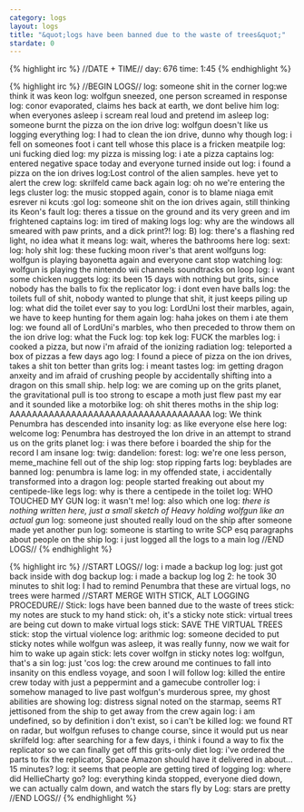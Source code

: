 ```yaml
---
category: logs
layout: logs
title: "&quot;logs have been banned due to the waste of trees&quot;"
stardate: 0
---
```


{% highlight irc %}
//DATE + TIME//
<LordUni> day: 676
<LordUni> time: 1:45
{% endhighlight %}

{% highlight irc %}
//BEGIN LOGS//
<LordUni> log: someone shit in the corner
<ghostshadows> log:we think it was keon
<LordUni> log: wolfgun sneezed, one person screamed in response
<ghostshadows> log: conor evaporated, claims hes back at earth, we dont belive him
<Saturn> log: when everyones asleep i scream real loud and pretend im asleep
<undefined> log: someone burnt the pizza on the ion drive
<ghostshadows> log: wolfgun doesn't like us logging everything
<ghostshadows> log: I had to clean the ion drive, dunno why though
<Saturn> log: i fell on someones foot i cant tell whose this place is a fricken meatpile
<LordUni> log: uni fucking died
<Penumbra> log: my pizza is missing
<undefined> log: i ate a pizza
<Wolfgun> captains log: entered negative space today and everyone turned inside out
<ghostshadows> log: i found a pizza on the ion drives
<krantu> log:Lost control of the alien samples. heve yet to alert the crew
<ghostshadows> log: skrilfeld came back again
<undefined> log: oh no we're entering the legs cluster
<ghostshadows> log: the music stopped again, conor is to blame
<Nugflow> niaga emit esrever ni kcuts :gol
<ghostshadows> log: someone shit on the ion drives again, still thinking its Keon's fault
<LordUni> log: theres a tissue on the ground and its very green and im frightened
<Wolfgun> captains log: im tired of making logs
<ghostshadows> log: why are the windows all smeared with paw prints, and a dick print?!
<LordUni> log: B)
<undefined> log: there's a flashing red light, no idea what it means
<ghostshadows> log: wait, wheres the bathrooms here
<Saturn> log: sext:
<LordUni> log: holy shit
<ghostshadows> log: these fucking moon river's that arent wolfguns
<LordUni> log: wolfgun is playing bayonetta again and everyone cant stop watching
<ghostshadows> log: wolfgun is playing the nintendo wii channels soundtracks on loop
<LordUni> log: i want some chicken nuggets
<ghostshadows> log: its been 15 days with nothing but grits, since nobody has the balls to fix the replicator
<LordUni> log: i dont even have balls
<ghostshadows> log: the toilets full of shit, nobody wanted to plunge that shit, it just keeps piling up
<LordUni> log: what did the toilet ever say to you
<ghostshadows> log: LordUni lost their marbles, again, we have to keep hunting for them again
<LordUni> log: haha jokes on them i ate them
<ghostshadows> log: we found all of LordUni's marbles, who then preceded to throw them on the ion drive
<LordUni> log: what the Fuck
<Penumbra> log: top kek
<LordUni> log: FUCK the marbles
<undefined> log: i cooked a pizza, but now i'm afraid of the ionizing radiation
<undefined> log: teleported a box of pizzas a few days ago
<ghostshadows> log: I found a piece of pizza on the ion drives, takes a shit ton better than grits
<ghostshadows> log: i meant tastes
<LordUni> log: im getting dragon anxeity and im afraid of crushing people by accidentally shifting into a dragon on this small ship. help
<Penumbra> log: we are coming up on the grits planet, the gravitational pull is too strong to escape
<Saturn> a moth just flew past my ear and it sounded like a motorbike
<ghostshadows> log: oh shit theres moths in the ship
<LordUni> log: AAAAAAAAAAAAAAAAAAAAAAAAAAAAAAAAAAAA
<ghostshadows> log: We think Penumbra has descended into insanity
<ghostshadows> log: as like everyone else here
<undefined> log: welcome
<Penumbra> log: Penumbra has destroyed the Ion drive in an attempt to strand us on the grits planet
<LordUni> log: i was there before i boarded the ship
<Penumbra> for the record I am insane
<Saturn> log: twig: dandelion: forest:
<ghostshadows> log: we're one less person, meme_machine fell out of the ship
<LordUni> log: stop ripping farts
<LordUni> log: beyblades are banned
<LordUni> log: penumbra is lame
<LordUni> log: in my offended state, i accidentally transformed into a dragon
<LordUni> log: people started freaking out about my centipede-like legs
<LordUni> log: why is there a centipede in the toilet
<LordUni> log: WHO TOUCHED MY GUN
<undefined> log: it wasn't me!
<undefined> log: also which one
<LordUni> log: *there is nothing written here, just a small sketch of Heavy holding wolfgun like an actual gun*
<LordUni> log: someone just shouted really loud on the ship after someone made yet another pun
<LordUni> log: someone is starting to write SCP esq paragraphs about people on the ship
<ghostshadows> log: i just logged all the logs to a main log
//END LOGS//
{% endhighlight %}

{% highlight irc %}
//START LOGS//
<undefined> log: i made a backup log
<HellieCharty> log: just got back inside with dog
<undefined> backup log: i made a backup log
<HellieCharty> log 2: he took 30 minutes to shit
<ghostshadows> log: I had to remind Penumbra that these are virtual logs, no trees were harmed
//START MERGE WITH STICK, ALT LOGGING PROCEDURE//
<Penumbra> Stick: logs have been banned due to the waste of trees
<undefined> stick: my notes are stuck to my hand
<undefined> stick: oh, it's a sticky note
<Penumbra> stick: virtual trees are being cut down to make virtual logs
<undefined> stick: SAVE THE VIRTUAL TREES
<Penumbra> stick: stop the virtual violence
<Wolfgun> log: arithmic
<ghostshadows> log: someone decided to put sticky notes while wolfgun was asleep, it was really funny, now we wait for him to wake up again
<Penumbra> stick: lets cover wolfgn in sticky notes
<undefined> log: wolfgun, that's a sin
<undefined> log: just 'cos
<HellieCharty> log: the crew around me continues to fall into insanity on this endless voyage, and soon I will follow
<Wolfgun> log: killed the entire crew today with just a peppermint and a gamecube controller
<ghostshadows> log: i somehow managed to live past wolfgun's murderous spree, my ghost abilities are showing
<HellieCharty> log: distress signal noted on the starmap, seems RT jettisoned from the ship to get away from the crew again
<undefined> log: i am undefined, so by definition i don't exist, so i can't be killed
<ghostshadows> log: we found RT on radar, but wolfgun refuses to change course, since it would put us near skrilfeld
<ghostshadows> log: after searching for a few days, i think i found a way to fix the replicator so we can finally get off this grits-only diet
<ghostshadows> log: i've ordered the parts to fix the replicator, Space Amazon should have it delivered in about... 15 minutes?
<undefined> log: it seems that people are getting tired of logging
<Penumbra> log: where did HellieCharty go?
<ghostshadows> log: everything kinda stopped, everyone died down, we can actually calm down, and watch the stars fly by
<Penumbra> Log: stars are pretty
//END LOGS//
{% endhighlight %}
